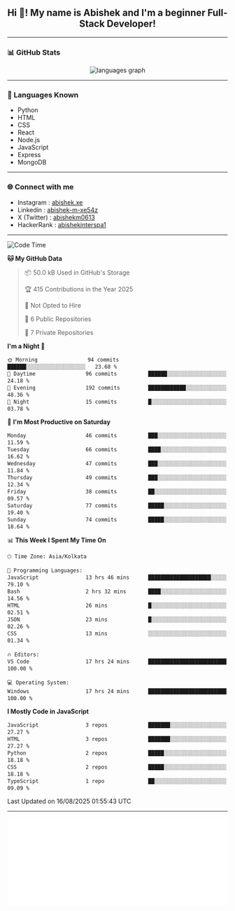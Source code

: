 <h2 align="center">Hi 👋! My name is <b>Abishek</b> and I'm a beginner Full-Stack Developer!</h2>

---

### 📊 GitHub Stats

<div align="center">
  <img src="https://github-readme-stats.vercel.app/api/top-langs/?username=Abishek-Web-Co&theme=react&show_icons=true&hide_border=true&layout=compact" height="150" alt="languages graph" />
</div>

---

### 🧠 Languages Known

- Python  
- HTML  
- CSS  
- React  
- Node.js  
- JavaScript
- Express
- MongoDB

---


### 🌐 Connect with me

- Instagram   : [abishek.xe](https://www.instagram.com/abishek.xe/)
- Linkedin    : [abishek-m-xe54z](https://www.linkedin.com/in/abishek-m-xe54z/)
- X (Twitter) : [abishekm0613](https://x.com/abishekm0613)
- HackerRank  : [abishekinterspa1](https://www.hackerrank.com/profile/abishekinterspa1)

---

<!--START_SECTION:waka-->
![Code Time](http://img.shields.io/badge/Code%20Time-123%20hrs%209%20mins-blue)

**🐱 My GitHub Data** 

> 📦 50.0 kB Used in GitHub's Storage 
 > 
> 🏆 415 Contributions in the Year 2025
 > 
> 🚫 Not Opted to Hire
 > 
> 📜 6 Public Repositories 
 > 
> 🔑 7 Private Repositories 
 > 
**I'm a Night 🦉** 

```text
🌞 Morning                94 commits          ██████░░░░░░░░░░░░░░░░░░░   23.68 % 
🌆 Daytime                96 commits          ██████░░░░░░░░░░░░░░░░░░░   24.18 % 
🌃 Evening                192 commits         ████████████░░░░░░░░░░░░░   48.36 % 
🌙 Night                  15 commits          █░░░░░░░░░░░░░░░░░░░░░░░░   03.78 % 
```
📅 **I'm Most Productive on Saturday** 

```text
Monday                   46 commits          ███░░░░░░░░░░░░░░░░░░░░░░   11.59 % 
Tuesday                  66 commits          ████░░░░░░░░░░░░░░░░░░░░░   16.62 % 
Wednesday                47 commits          ███░░░░░░░░░░░░░░░░░░░░░░   11.84 % 
Thursday                 49 commits          ███░░░░░░░░░░░░░░░░░░░░░░   12.34 % 
Friday                   38 commits          ██░░░░░░░░░░░░░░░░░░░░░░░   09.57 % 
Saturday                 77 commits          █████░░░░░░░░░░░░░░░░░░░░   19.40 % 
Sunday                   74 commits          █████░░░░░░░░░░░░░░░░░░░░   18.64 % 
```


📊 **This Week I Spent My Time On** 

```text
🕑︎ Time Zone: Asia/Kolkata

💬 Programming Languages: 
JavaScript               13 hrs 46 mins      ████████████████████░░░░░   79.10 % 
Bash                     2 hrs 32 mins       ████░░░░░░░░░░░░░░░░░░░░░   14.56 % 
HTML                     26 mins             █░░░░░░░░░░░░░░░░░░░░░░░░   02.51 % 
JSON                     23 mins             █░░░░░░░░░░░░░░░░░░░░░░░░   02.26 % 
CSS                      13 mins             ░░░░░░░░░░░░░░░░░░░░░░░░░   01.34 % 

🔥 Editors: 
VS Code                  17 hrs 24 mins      █████████████████████████   100.00 % 

💻 Operating System: 
Windows                  17 hrs 24 mins      █████████████████████████   100.00 % 
```

**I Mostly Code in JavaScript** 

```text
JavaScript               3 repos             ███████░░░░░░░░░░░░░░░░░░   27.27 % 
HTML                     3 repos             ███████░░░░░░░░░░░░░░░░░░   27.27 % 
Python                   2 repos             █████░░░░░░░░░░░░░░░░░░░░   18.18 % 
CSS                      2 repos             █████░░░░░░░░░░░░░░░░░░░░   18.18 % 
TypeScript               1 repo              ██░░░░░░░░░░░░░░░░░░░░░░░   09.09 % 
```




 Last Updated on 16/08/2025 01:55:43 UTC
<!--END_SECTION:waka-->

---

<div align="center">
  <a href="https://abish-file.web.app/" target="_blank" rel="noopener noreferrer"><img height="200" src="pic.png" alt="Profile Picture" /></a>
</div>

